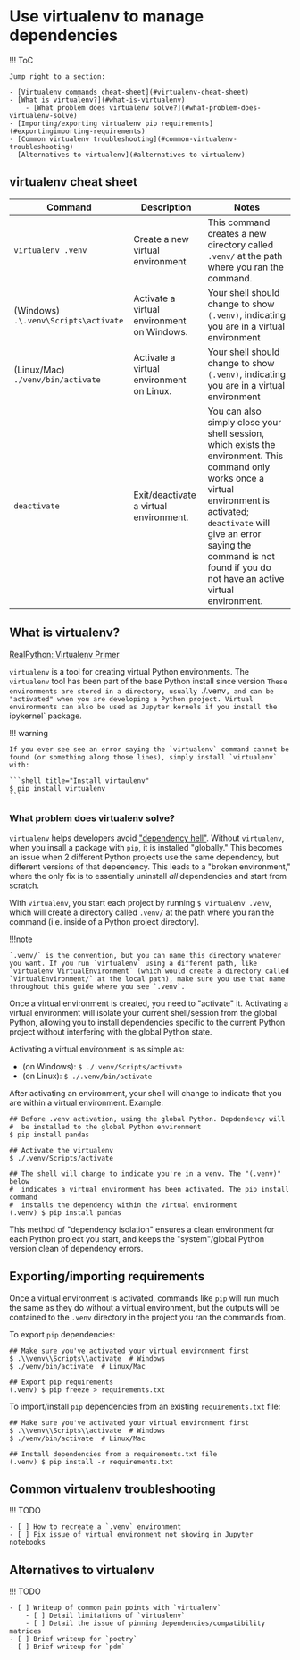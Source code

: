 # Use virtualenv to manage dependencies

!!! ToC

    Jump right to a section:

    - [Virtualenv commands cheat-sheet](#virtualenv-cheat-sheet)
    - [What is virtualenv?](#what-is-virtualenv)
        - [What problem does virtualenv solve?](#what-problem-does-virtualenv-solve)
    - [Importing/exporting virtualenv pip requirements](#exportingimporting-requirements)
    - [Common virtualenv troubleshooting](#common-virtualenv-troubleshooting)
    - [Alternatives to virtualenv](#alternatives-to-virtualenv)

## virtualenv cheat sheet

| Command                              | Description                                | Notes                                                                                                                                                                                                                                                          |
| ------------------------------------ | ------------------------------------------ | -------------------------------------------------------------------------------------------------------------------------------------------------------------------------------------------------------------------------------------------------------------- |
| `virtualenv .venv`                   | Create a new virtual environment           | This command creates a new directory called `.venv/` at the path where you ran the command.                                                                                                                                                                    |
| (Windows) `.\.venv\Scripts\activate` | Activate a virtual environment on Windows. | Your shell should change to show `(.venv)`, indicating you are in a virtual environment                                                                                                                                                                        |
| (Linux/Mac) `./venv/bin/activate`    | Activate a virtual environment on Linux.   | Your shell should change to show `(.venv)`, indicating you are in a virtual environment                                                                                                                                                                        |
| `deactivate`                         | Exit/deactivate a virtual environment.     | You can also simply close your shell session, which exists the environment. This command only works once a virtual environment is activated; `deactivate` will give an error saying the command is not found if you do not have an active virtual environment. |

## What is virtualenv?

[RealPython: Virtualenv Primer](https://realpython.com/python-virtual-environments-a-primer/)

`virtualenv` is a tool for creating virtual Python environments. The `virtualenv` tool has been part of the base Python install since version `These environments are stored in a directory, usually `./.venv`, and can be "activated" when you are developing a Python project. Virtual environments can also be used as Jupyter kernels if you install the `ipykernel` package.

!!! warning

    If you ever see see an error saying the `virtualenv` command cannot be found (or something along those lines), simply install `virtualenv` with:

    ```shell title="Install virtaulenv"
    $ pip install virtualenv
    ```

### What problem does virtualenv solve?

`virtualenv` helps developers avoid ["dependency hell"](https://en.wikipedia.org/wiki/Dependency_hell). Without `virtualenv`, when you insall a package with `pip`, it is installed "globally." This becomes an issue when 2 different Python projects use the same dependency, but different versions of that dependency. This leads to a "broken environment," where the only fix is to essentially uninstall *all* dependencies and start from scratch.

With `virtualenv`, you start each project by running `$ virtualenv .venv`, which will create a directory called `.venv/` at the path where you ran the command (i.e. inside of a Python project directory).

!!!note

    `.venv/` is the convention, but you can name this directory whatever you want. If you run `virtualenv` using a different path, like `virtualenv VirtualEnvironment` (which would create a directory called `VirtualEnvironment/` at the local path), make sure you use that name throughout this guide where you see `.venv`.

Once a virtual environment is created, you need to "activate" it. Activating a virtual environment will isolate your current shell/session from the global Python, allowing you to install dependencies specific to the current Python project without interfering with the global Python state.

Activating a virtual environment is as simple as:

- (on Windows): `$ ./.venv/Scripts/activate`
- (on Linux): `$ ./.venv/bin/activate`

After activating an environment, your shell will change to indicate that you are within a virtual environment. Example:

```shell title="activating virtualenv"
## Before .venv activation, using the global Python. Depdendency will
#  be installed to the global Python environment
$ pip install pandas

## Activate the virtualenv
$ ./.venv/Scripts/activate

## The shell will change to indicate you're in a venv. The "(.venv)" below
#  indicates a virtual environment has been activated. The pip install command
#  installs the dependency within the virtual environment
(.venv) $ pip install pandas
```

This method of "dependency isolation" ensures a clean environment for each Python project you start, and keeps the "system"/global Python version clean of dependency errors.

## Exporting/importing requirements

Once a virtual environment is activated, commands like `pip` will run much the same as they do without a virtual environment, but the outputs will be contained to the `.venv` directory in the project you ran the commands from.

To export `pip` dependencies:

```shell title="Export pip requirements"
## Make sure you've activated your virtual environment first
$ .\\venv\\Scripts\\activate  # Windows
$ ./venv/bin/activate  # Linux/Mac

## Export pip requirements
(.venv) $ pip freeze > requirements.txt

```

To import/install `pip` dependencies from an existing `requirements.txt` file:

```shell title="Import pip requirements"
## Make sure you've activated your virtual environment first
$ .\\venv\\Scripts\\activate  # Windows
$ ./venv/bin/activate  # Linux/Mac

## Install dependencies from a requirements.txt file
(.venv) $ pip install -r requirements.txt

```

## Common virtualenv troubleshooting

!!! TODO

    - [ ] How to recreate a `.venv` environment
    - [ ] Fix issue of virtual environment not showing in Jupyter notebooks

## Alternatives to virtualenv

!!! TODO

    - [ ] Writeup of common pain points with `virtualenv`
        - [ ] Detail limitations of `virtualenv`
        - [ ] Detail the issue of pinning dependencies/compatibility matrices
    - [ ] Brief writeup for `poetry`
    - [ ] Brief writeup for `pdm`
